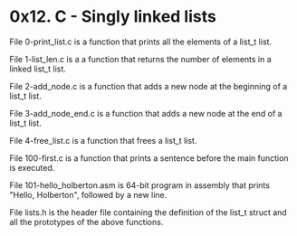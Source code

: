 # 0x12. C - Singly linked lists
File 0-print_list.c is a function that prints all the elements of a list_t list.

File 1-list_len.c is a a function that returns the number of elements in a linked list_t list.

File 2-add_node.c is a function that adds a new node at the beginning of a list_t list.

File 3-add_node_end.c is a function that adds a new node at the end of a list_t list.

File 4-free_list.c is a function that frees a list_t list.

File 100-first.c is a function that prints a sentence before the main function is executed.

File 101-hello_holberton.asm is 64-bit program in assembly that prints "Hello, Holberton", followed by a new line.

File lists.h is the header file containing the definition of the list_t struct and all the prototypes of the above functions.
